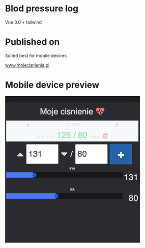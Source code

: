 # Blod pressure log

Vue 3.0 + tailwind

# Published on

Suited best for mobile devices.

www.mojecisnienia.pl

# Mobile device preview

![alt text](phone-preview.png)